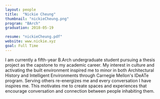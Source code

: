 ```yaml
---
layout: people
title:  "Nickie Cheung"
thumbnail: "nickieCheung.png"
program: "BArch"
graduation: 2018-05-19

resume: "nickieCheung.pdf"
website: www.nickie.xyz
goal: Full Time
---
```


I am currently a fifth-year B.Arch undergraduate student pursuing a thesis project as the capstone to my academic career. My interest in culture and activating the built environment inspired me to minor in both Architectural History and Intelligent Environments through Carnegie Mellon's IDeATe program. Serving others re-energizes me and every conversation I have inspires me. This motivates me to create spaces and experiences that encourage conversation and connection between people inhabiting them.
